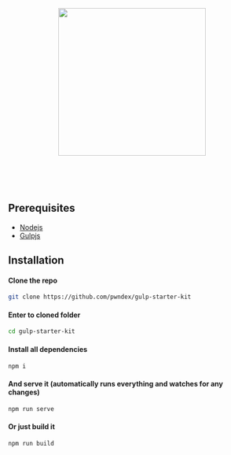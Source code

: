 <br>
<br>
<p align="center">
  <img width="300" src="https://user-images.githubusercontent.com/65390434/96336099-b1db2500-1096-11eb-8d61-672db70824b8.png" />
</p>
<br>
<br>
<br>

## Prerequisites

- [Nodejs](https://nodejs.org/en/)
- [Gulpjs](https://gulpjs.com/)

## Installation

#### Clone the repo
```sh
git clone https://github.com/pwndex/gulp-starter-kit
```

#### Enter to cloned folder
```sh
cd gulp-starter-kit
```

#### Install all dependencies
```sh
npm i
```

#### And serve it (automatically runs everything and watches for any changes)
```sh
npm run serve
```

#### Or just build it
```sh
npm run build
```

